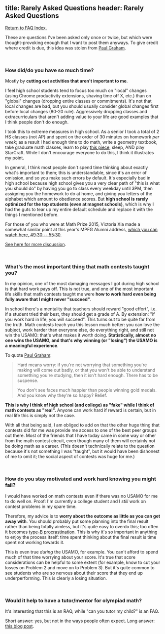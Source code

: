 title: Rarely Asked Questions
header: Rarely Asked Questions
---

[Return to FAQ Index.](faqs.html)

These are questions I've been asked only once or twice,
but which were thought-provoking enough that I want to post them anyways.
To give credit where credit is due,
this idea was stolen from [Paul Graham][raq].

<br>

### How did/do you have so much time?
Mostly by **cutting out activities that aren't important to me**.

I feel high school students tend to focus too much on "local" changes
(using Chrome productivity extensions, shaving time off X, etc.)
than on "global" changes (dropping entire classes or commitments).
It's not that local changes are bad, but you should usually
consider global changes first before local changes (80-20 rule).
Aggressively dropping classes and extracurriculars
that aren't adding value to your life are good examples
that I think people don't do enough.

I took this to extreme measures in high school.
As a senior I took a total of 2 HS classes (not AP)
and spent on the order of 30 minutes on homework *per week*;
as a result I had enough time to do math, write a geometry textbook,
take graduate math classes, learn to play
[this piece](https://www.youtube.com/watch?v=Pi8xsZXibIc),
sleep, AND play StarCraft.
While I don't encourage everyone to do this, I think it illustrates my point.

In general, I think most people don't spend time thinking
about exactly what's important to them; this is understandable,
since it's an error of omission, and so you make such errors by default.
It's especially bad in high school because high school gives
you a very clear path of "this is what you should do"
by having you go to class every weekday until 3PM,
then assigning you the homework to do at home,
and giving you letters of the alphabet which amount to obedience scores.
But **high school is rarely optimized for the top students
(even at magnet schools)**, which is why I had the guts to tear up my
entire default schedule and replace it with the things I mentioned before.

For those of you who were at Math Prize 2015,
Victoria Xia made a somewhat similar point at this year's MPFG Alumni address,
[which you can watch here, 49:30 -- 55:30][vxia].

[See here for more discussion][aopstime].

<br>

### What's the most important thing that math contests taught you?

In my opinion, one of the most damaging messages I got during high school
is that hard work pays off. This is not true, and one of the most important
life skills that math contests taught me were 
**how to work hard even being fully aware that I might never "succeed"**.

In school there's a mentality that teachers should reward "good effort",
i.e. if a student tried their best, they should get a grade of A.
By extension: "if you work hard in life, you will succeed".
This turns out to be quite far from the truth.
Math contests teach you this lesson much better:
you can love the subject, work harder than everyone else,
do everything right, and still not win the USAMO:
that's what makes it worth doing.
**Statistically, almost no one wins the USAMO,
and that's why winning (or "losing") the USAMO is a meaningful experience**.

To quote [Paul Graham](http://www.paulgraham.com/hs.html):
> Hard means worry:
> if you're not worrying that something you're making will come out badly,
> or that you won't be able to understand something you're studying,
> then it isn't hard enough. There has to be suspense.
> 
> You don't see faces much happier than people winning gold medals.
> And you know why they're so happy? Relief.

**This is why I think of high school (and college) as "fake"
while I think of math contests as "real".**
Anyone can work hard if reward is certain,
but in real life this is simply not the case.

With all that being said, I am obliged to add on that the other
huge thing that contests did for me was provide me access to one
of the best peer groups out there. Most of the friends that I have
today came in some way or other from the math contest circuit,
even though many of them will certainly not be doing math as a career.
(This doesn't technically relate to the question because it's not something
I was "taught", but it would have been dishonest of me to omit it;
the social aspect of contests was huge for me.)

<br>

### How do you stay motivated and work hard knowing you might fail?

I would have worked on math contests even if there was no USAMO
for me to do well on. Proof: I'm currently a college student and
I *still* work on contest problems in my spare time. 

Therefore, my advice is to **worry about the outcome as little as you can
get away with**.  You should probably put some planning into the final result
rather than being totally aimless, but it's quite easy to overdo this;
too often it becomes [type-B procrastination][procrastinate].
This is why it's so important in anything to enjoy the process itself: 
time spent thinking about the final result is time spent not working towards it.

This is even true *during* the USAMO, for example.
You can't afford to spend much of that time worrying about your score.
It's true that score considerations can be helpful to some extent (for example,
know to cut your losses on Problem 2 and move on to Problem 3).
But it's quite common to see students who are so nervous about their score that
they end up underperforming. This is clearly a losing situation.

<br>

### Would it help to have a tutor/mentor for olympiad math?

It's interesting that this is an RAQ, while "can you tutor my child?" is an FAQ.

Short answer: yes, but not in the ways people often expect.
Long answer: [this blog post][tutor].

[raq]: http://paulgraham.com/raq.html
[tutor]: https://usamo.wordpress.com/2016/02/07/stop-paying-me-per-hour/
[vxia]: http://techtv.mit.edu/collections/mathprizeforgirls/videos/32759-math-prize-for-girls-ceremony-part-2
[aopstime]: http://www.artofproblemsolving.com/community/c5h1147943p5421541
[procrastinate]: http://paulgraham.com/procrastination.html
